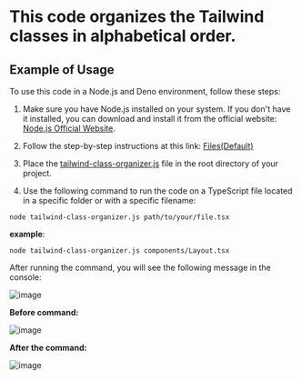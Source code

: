 
# This code organizes the Tailwind classes in alphabetical order.

## Example of Usage

To use this code in a Node.js and Deno environment, follow these steps:

1. Make sure you have Node.js installed on your system. If you don't have it installed, you can download and install it from the official website: [Node.js Official Website](https://nodejs.org/).

2. Follow the step-by-step instructions at this link: [Files(Default)](https://fresh.deno.dev/)
   
3. Place the [tailwind-class-organizer.js](https://github.com/devartes/Multi-Tool/blob/main/javascript/tailwind-class-organizer/tailwind-class-organizer.js) file in the root directory of your project.

4. Use the following command to run the code on a TypeScript file located in a specific folder or with a specific filename:

 `node tailwind-class-organizer.js path/to/your/file.tsx`

**example**: 

`node tailwind-class-organizer.js components/Layout.tsx`

After running the command, you will see the following message in the console:

![image](https://github.com/devartes/Multi-Tool/assets/76822093/6b702acd-93a4-49e4-98fa-33dc5225e24f)

**Before command:**

![image](https://github.com/devartes/Multi-Tool/assets/76822093/cbd9e072-7944-4ff3-9bd9-8d9671ba9b08)

**After the command:**

![image](https://github.com/devartes/Multi-Tool/assets/76822093/138f3c15-10a1-45b1-95ee-646696ce653e)


